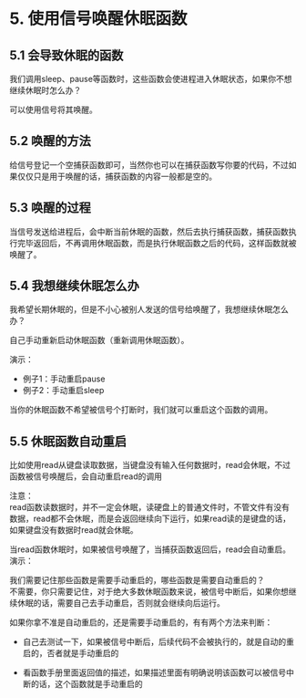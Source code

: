 # 5. 使用信号唤醒休眠函数

## 5.1 会导致休眠的函数

我们调用sleep、pause等函数时，这些函数会使进程进入休眠状态，如果你不想继续休眠时怎么办？

可以使用信号将其唤醒。

## 5.2 唤醒的方法

给信号登记一个空捕获函数即可，当然你也可以在捕获函数写你要的代码，不过如果仅仅只是用于唤醒的话，捕获函数的内容一般都是空的。

## 5.3 唤醒的过程

当信号发送给进程后，会中断当前休眠的函数，然后去执行捕获函数，捕获函数执行完毕返回后，不再调用休眠函数，而是执行休眠函数之后的代码，这样函数就被唤醒了。

## 5.4 我想继续休眠怎么办

我希望长期休眠的，但是不小心被别人发送的信号给唤醒了，我想继续休眠怎么办？

自己手动重新启动休眠函数（重新调用休眠函数）。	

演示：

+ 例子1：手动重启pause
+ 例子2：手动重启sleep

当你的休眠函数不希望被信号个打断时，我们就可以重启这个函数的调用。

## 5.5 休眠函数自动重启

比如使用read从键盘读取数据，当键盘没有输入任何数据时，read会休眠，不过函数被信号唤醒后，会自动重启read的调用  

注意：  
read函数读数据时，并不一定会休眠，读硬盘上的普通文件时，不管文件有没有数据，read都不会休眠，而是会返回继续向下运行，如果read读的是键盘的话，如果键盘没有数据时read就会休眠。

当read函数休眠时，如果被信号唤醒了，当捕获函数返回后，read会自动重启。演示：

我们需要记住那些函数是需要手动重启的，哪些函数是需要自动重启的？   
不需要，你只需要记住，对于绝大多数休眠函数来说，被信号中断后，如果你想继续休眠的话，需要自己去手动重启，否则就会继续向后运行。

如果你拿不准是自动重启的，还是需要手动重启的，有有两个方法来判断：

+ 自己去测试一下，如果被信号中断后，后续代码不会被执行的，就是自动的重启的，否者就是手动重启的

+ 看函数手册里面返回值的描述，如果描述里面有明确说明该函数可以被信号中断的话，这个函数就是手动重启的


